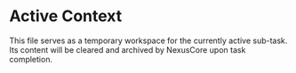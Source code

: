 # Active Context
This file serves as a temporary workspace for the currently active sub-task. Its content will be cleared and archived by NexusCore upon task completion.
